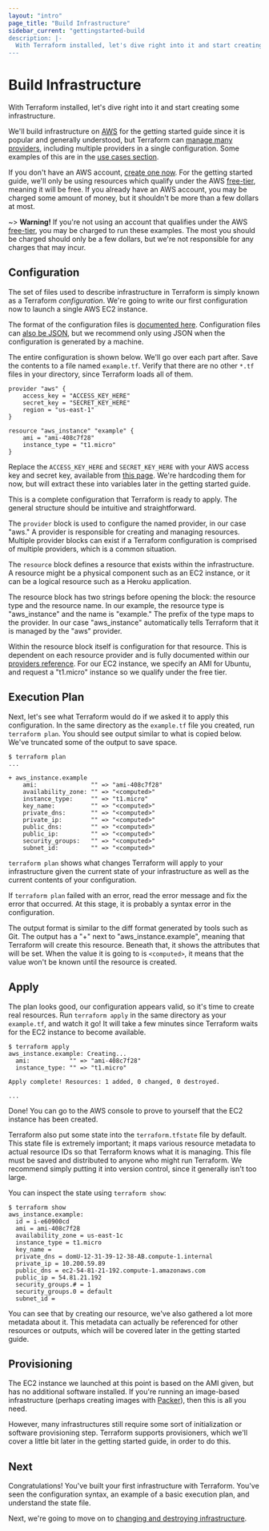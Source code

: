 ```yaml
---
layout: "intro"
page_title: "Build Infrastructure"
sidebar_current: "gettingstarted-build
description: |-
  With Terraform installed, let's dive right into it and start creating some infrastructure.
---
```


# Build Infrastructure

With Terraform installed, let's dive right into it and start creating
some infrastructure.

We'll build infrastructure on
[AWS](http://aws.amazon.com) for the getting started guide
since it is popular and generally understood, but Terraform
can [manage many providers](/docs/providers/index.html),
including multiple providers in a single configuration.
Some examples of this are in the
[use cases section](/intro/use-cases.html).

If you don't have an AWS account,
[create one now](http://aws.amazon.com/free/).
For the getting started guide, we'll only be using resources
which qualify under the AWS
[free-tier](http://aws.amazon.com/free/),
meaning it will be free.
If you already have an AWS account, you may be charged some
amount of money, but it shouldn't be more than a few dollars
at most.

~> **Warning!** If you're not using an account that qualifies under the AWS
[free-tier](http://aws.amazon.com/free/), you may be charged to run these
examples. The most you should be charged should only be a few dollars, but
we're not responsible for any charges that may incur.

## Configuration

The set of files used to describe infrastructure in Terraform is simply
known as a Terraform _configuration_. We're going to write our first
configuration now to launch a single AWS EC2 instance.

The format of the configuration files is
[documented here](/docs/configuration/index.html).
Configuration files can
[also be JSON](/docs/configuration/syntax.html), but we recommend only using JSON when the
configuration is generated by a machine.

The entire configuration is shown below. We'll go over each part
after. Save the contents to a file named `example.tf`. Verify that
there are no other `*.tf` files in your directory, since Terraform
loads all of them.

```
provider "aws" {
	access_key = "ACCESS_KEY_HERE"
	secret_key = "SECRET_KEY_HERE"
	region = "us-east-1"
}

resource "aws_instance" "example" {
	ami = "ami-408c7f28"
	instance_type = "t1.micro"
}
```

Replace the `ACCESS_KEY_HERE` and `SECRET_KEY_HERE` with your
AWS access key and secret key, available from
[this page](https://console.aws.amazon.com/iam/home?#security_credential).
We're hardcoding them for now, but will extract these into
variables later in the getting started guide.

This is a complete configuration that Terraform is ready to apply.
The general structure should be intuitive and straightforward.

The `provider` block is used to configure the named provider, in
our case "aws." A provider is responsible for creating and
managing resources. Multiple provider blocks can exist if a
Terraform configuration is comprised of multiple providers,
which is a common situation.

The `resource` block defines a resource that exists within
the infrastructure. A resource might be a physical component such
as an EC2 instance, or it can be a logical resource such as
a Heroku application.

The resource block has two strings before opening the block:
the resource type and the resource name. In our example, the
resource type is "aws\_instance" and the name is "example."
The prefix of the type maps to the provider. In our case
"aws\_instance" automatically tells Terraform that it is
managed by the "aws" provider.

Within the resource block itself is configuration for that
resource. This is dependent on each resource provider and
is fully documented within our
[providers reference](/docs/providers/index.html). For our EC2 instance, we specify
an AMI for Ubuntu, and request a "t1.micro" instance so we
qualify under the free tier.

## Execution Plan

Next, let's see what Terraform would do if we asked it to
apply this configuration. In the same directory as the
`example.tf` file you created, run `terraform plan`. You
should see output similar to what is copied below. We've
truncated some of the output to save space.

```
$ terraform plan
...

+ aws_instance.example
    ami:               "" => "ami-408c7f28"
    availability_zone: "" => "<computed>"
    instance_type:     "" => "t1.micro"
    key_name:          "" => "<computed>"
    private_dns:       "" => "<computed>"
    private_ip:        "" => "<computed>"
    public_dns:        "" => "<computed>"
    public_ip:         "" => "<computed>"
    security_groups:   "" => "<computed>"
    subnet_id:         "" => "<computed>"
```

`terraform plan` shows what changes Terraform will apply to
your infrastructure given the current state of your infrastructure
as well as the current contents of your configuration.

If `terraform plan` failed with an error, read the error message
and fix the error that occurred. At this stage, it is probably a
syntax error in the configuration.

The output format is similar to the diff format generated by tools
such as Git. The output has a "+" next to "aws\_instance.example",
meaning that Terraform will create this resource. Beneath that,
it shows the attributes that will be set. When the value it is
going to is `<computed>`, it means that the value won't be known
until the resource is created.

## Apply

The plan looks good, our configuration appears valid, so it's time to
create real resources. Run `terraform apply` in the same directory
as your `example.tf`, and watch it go! It will take a few minutes
since Terraform waits for the EC2 instance to become available.

```
$ terraform apply
aws_instance.example: Creating...
  ami:           "" => "ami-408c7f28"
  instance_type: "" => "t1.micro"

Apply complete! Resources: 1 added, 0 changed, 0 destroyed.

...
```

Done! You can go to the AWS console to prove to yourself that the
EC2 instance has been created.

Terraform also put some state into the `terraform.tfstate` file
by default. This state file is extremely important; it maps various
resource metadata to actual resource IDs so that Terraform knows
what it is managing. This file must be saved and distributed
to anyone who might run Terraform. We recommend simply putting it
into version control, since it generally isn't too large.

You can inspect the state using `terraform show`:

```
$ terraform show
aws_instance.example:
  id = i-e60900cd
  ami = ami-408c7f28
  availability_zone = us-east-1c
  instance_type = t1.micro
  key_name =
  private_dns = domU-12-31-39-12-38-AB.compute-1.internal
  private_ip = 10.200.59.89
  public_dns = ec2-54-81-21-192.compute-1.amazonaws.com
  public_ip = 54.81.21.192
  security_groups.# = 1
  security_groups.0 = default
  subnet_id =
```

You can see that by creating our resource, we've also gathered
a lot more metadata about it. This metadata can actually be referenced
for other resources or outputs, which will be covered later in
the getting started guide.

## Provisioning

The EC2 instance we launched at this point is based on the AMI
given, but has no additional software installed. If you're running
an image-based infrastructure (perhaps creating images with
[Packer](http://www.packer.io)), then this is all you need.

However, many infrastructures still require some sort of initialization
or software provisioning step. Terraform supports
provisioners,
which we'll cover a little bit later in the getting started guide,
in order to do this.

## Next

Congratulations! You've built your first infrastructure with Terraform.
You've seen the configuration syntax, an example of a basic execution
plan, and understand the state file.

Next, we're going to move on to [changing and destroying infrastructure](/intro/getting-started/change.html).
